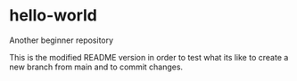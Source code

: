 # hello-world
Another beginner repository

This is the modified README version in order to test what its like to create a new branch from main and to commit changes.
